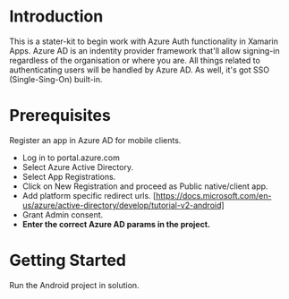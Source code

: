 # Introduction 
This is a stater-kit to begin work with Azure Auth functionality in Xamarin Apps. Azure AD is an indentity provider framework that'll allow signing-in regardless of the organisation or where you are. All things related to authenticating users will be handled by Azure AD. As well, it's got SSO (Single-Sing-On) built-in. 

# Prerequisites 

Register an app in Azure AD for mobile clients. 
- Log in to portal.azure.com 
- Select Azure Active Directory.
- Select App Registrations.
- Click on New Registration and proceed as Public native/client app. 
- Add platform specific redirect urls. [https://docs.microsoft.com/en-us/azure/active-directory/develop/tutorial-v2-android] 
- Grant Admin consent.
- **Enter the correct Azure AD params in the project.**

# Getting Started
Run the Android project in solution.
